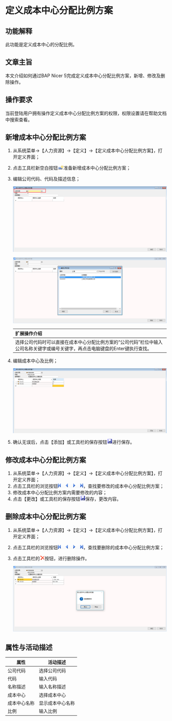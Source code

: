 # 定义成本中心分配比例方案

## 功能解释

此功能是定义成本中心的分配比例。

## 文章主旨

本文介绍如何通过BAP Nicer 5完成定义成本中心分配比例方案，新增、修改及删除操作。

## 操作要求

当前登陆用户拥有操作定义成本中心分配比例方案的权限，权限设置请在帮助文档中搜索查看。

## 新增成本中心分配比例方案

1. 从系统菜单->【人力资源】->【定义】->【定义成本中心分配比例方案】，打开定义界面；

2. 点击工具栏新空白按钮![](images/kban.png)准备新增成本中心分配比例方案；

3. 编辑公司代码、代码及描述信息；

   ![](images/fpblfa1.png)

   ![](images/fpblfa2.png)

   | 扩展操作介绍                                                 |
   | ------------------------------------------------------------ |
   | 选择公司代码时可以直接在成本中心分配比例方案的“公司代码”栏位中输入公司名称关键字或编号关键字，再点击电脑键盘的Enter键执行查找。 |

4. 编辑成本中心及比例；

   ![](images/fpblfa3.png)

5. 确认无误后，点击【添加】或工具栏的保存按钮![](images/bcan.png)进行保存。

## 修改成本中心分配比例方案

1. 从系统菜单->【人力资源】->【定义】->【定义成本中心分配比例方案】，打开定义界面；
2. 点击工具栏的浏览按钮![](images/cg003.png)，查找要修改的成本中心分配比例方案；
3. 修改成本中心分配比例方案内需要修改的内容；
4. 点击【更改】或工具栏的保存按钮![](images/bcan.png)保存，更改内容。

## 删除成本中心分配比例方案

1. 从系统菜单->【人力资源】->【定义】->【定义成本中心分配比例方案】，打开定义界面；

2. 点击工具栏的浏览按钮![](images/cg003.png)，查找要删除的成本中心分配比例方案；

3. 点击工具栏的![](images/cgdel.png)按钮，进行删除操作。

   ![](images/fpblfa4.png)

## 属性与活动描述

| **属性**     | **活动描述**     |
| ------------ | ---------------- |
| 公司代码     | 选择公司代码     |
| 代码         | 输入代码         |
| 名称描述     | 输入名称描述     |
| 成本中心     | 选择成本中心     |
| 成本中心名称 | 显示成本中心名称 |
| 比例         | 输入比例         |